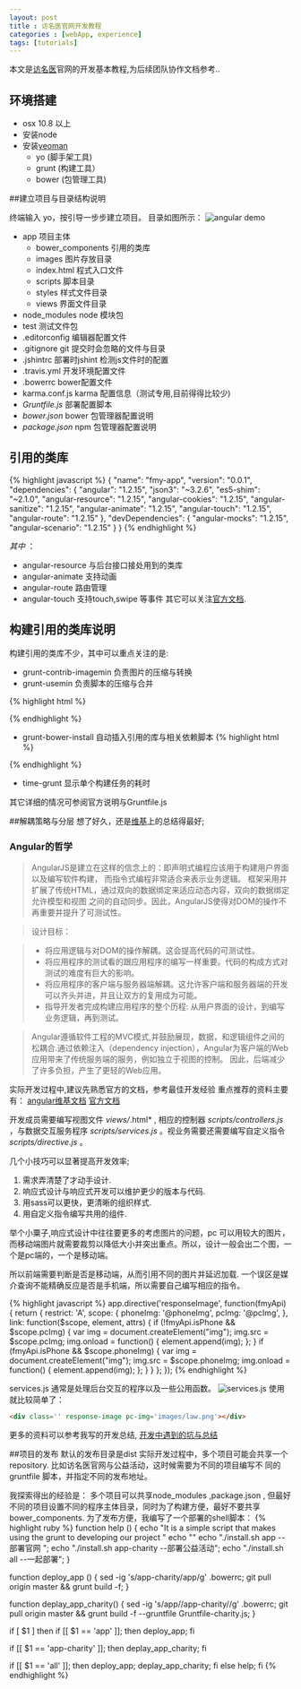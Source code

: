 ```yaml
---
layout: post
title : 访名医官网开发教程
categories : [webApp, experience]
tags: [tutorials]
---
```


本文是[访名医](http://vzhen.com/#!/)官网的开发基本教程,为后续团队协作文档参考..

## 环境搭建

* osx 10.8 以上 
* 安装node
* 安装[yeoman](http://yeoman.io/)
  - yo (脚手架工具)
  - grunt (构建工具）
  - bower (包管理工具)

##建立项目与目录结构说明

终端输入 yo，按引导一步步建立项目。
目录如图所示：
![angular demo]({{site.url}}/images/angular.png)

* app 项目主体
  - bower_components 引用的类库
  - images 图片存放目录
  - index.html 程式入口文件
  - scripts 脚本目录
  - styles 样式文件目录
  - views 界面文件目录
* node_modules node 模块包
* test 测试文件包
* .editorconfig 编辑器配置文件
* .gitignore git 提交时会忽略的文件与目录
* .jshintrc 部署时jshint 检测js文件时的配置
* .travis.yml 开发环境配置文件
* .bowerrc bower配置文件
* karma.conf.js karma 配置信息（测试专用,目前得得比较少)
* *Gruntfile.js* 部署配置脚本
* *bower.json* bower 包管理器配置说明
* *package.json* npm 包管理器配置说明

## 引用的类库
{% highlight javascript %}
{
 "name": "fmy-app",
  "version": "0.0.1",
  "dependencies": {
    "angular": "1.2.15",
    "json3": "~3.2.6",
    "es5-shim": "~2.1.0",
    "angular-resource": "1.2.15",
    "angular-cookies": "1.2.15",
    "angular-sanitize": "1.2.15",
    "angular-animate": "1.2.15",
    "angular-touch": "1.2.15",
    "angular-route": "1.2.15"
  },
  "devDependencies": {
    "angular-mocks": "1.2.15",
    "angular-scenario": "1.2.15"
  }
}
{% endhighlight %}

 *其中* ：
* angular-resource 与后台接口接处用到的类库
* angular-animate 支持动画
* angular-route  路由管理
* angular-touch 支持touch,swipe 等事件
其它可以关注[官方文档](https://docs.angularjs.org/api/ngSanitize/service/$sanitize).

## 构建引用的类库说明
构建引用的类库不少，其中可以重点关注的是:

 * grunt-contrib-imagemin 负责图片的压缩与转换
 * grunt-usemin 负责脚本的压缩与合并
 
{% highlight html %}
  <!--[if lte IE 9]>
   <!--build:css({.tmp,app}) styles/ie8.css -->
   <link rel="stylesheet" href="styles/ie8.css"> 
   <!--endbuild -->
  <![endif]-->
{% endhighlight %}

* grunt-bower-install 自动插入引用的库与相关依赖脚本
{% highlight html %}
  <!-- build:js scripts/vendor.js -->
  <!-- bower:js -->
  <script src="bower_components/angular/angular.js"></script>
  <script src="bower_components/angular-resource/angular-resource.js"></script>
  <script src="bower_components/angular-cookies/angular-cookies.js"></script>
  <script src="bower_components/angular-sanitize/angular-sanitize.js"></script>
  <script src="bower_components/angular-animate/angular-animate.js"></script>
  <script src="bower_components/angular-touch/angular-touch.js"></script>
  <script src="bower_components/angular-route/angular-route.js"></script>
  <!-- endbower -->
  <!-- endbuild -->
{% endhighlight %}
  * time-grunt 显示单个构建任务的耗时 

其它详细的情况可参阅官方说明与Gruntfile.js

##解耦策略与分层
想了好久，还是[维基](http://zh.wikipedia.org/wiki/AngularJS)上的总结得最好;
### Angular的哲学 
> AngularJS是建立在这样的信念上的：即声明式编程应该用于构建用户界面以及编写软件构建， 而指令式编程非常适合来表示业务逻辑。
>     框架采用并扩展了传统HTML，通过双向的数据绑定来适应动态内容，双向的数据绑定允许模型和视图 之间的自动同步。因此，AngularJS使得对DOM的操作不再重要并提升了可测试性。

> 设计目标：

> * 将应用逻辑与对DOM的操作解耦。这会提高代码的可测试性。
> * 将应用程序的测试看的跟应用程序的编写一样重要。代码的构成方式对测试的难度有巨大的影响。
> *  将应用程序的客户端与服务器端解耦。这允许客户端和服务器端的开发可以齐头并进，并且让双方的复用成为可能。
> * 指导开发者完成构建应用程序的整个历程: 从用户界面的设计，到编写业务逻辑，再到测试。

> Angular遵循软件工程的MVC模式,并鼓励展现，数据，和逻辑组件之间的松耦合.通过依赖注入（dependency injection），Angular为客户端的Web应用带来了传统服务端的服务，例如独立于视图的控制。 因此，后端减少了许多负担，产生了更轻的Web应用。 

实际开发过程中,建议先熟悉官方的文档，参考最佳开发经验
重点推荐的资料主要有： [angular维基文档](https://github.com/angular/angular.js/wiki) [官方文档](https://github.com/angular/angular.js/wiki)

开发成员需要编写视图文件 *views/*.html* , 相应的控制器 *scripts/controllers.js* ，与数据交互服务程序 *scripts/services.js* 。视业务需要还需要编写自定义指令 *scripts/directive.js* 。

几个小技巧可以显著提高开发效率;
1. 需求弄清楚了才动手设计.
2. 响应式设计与响应式开发可以维护更少的版本与代码.
3. 用sass可以更快，更清晰的组织样式.
4. 用自定义指令编写共用的组件.

举个小粟子,响应式设计中往往要更多的考虑图片的问题，pc 可以用较大的图片，而移动端图片就需要裁剪以降低大小并突出重点。所以，设计一般会出二个图，一个是pc端的，一个是移动端。

所以前端需要判断是否是移动端，从而引用不同的图片并延迟加载. 一个误区是媒介查询不能精确反应是否是手机端，所以需要自己编写相应的指令。

{% highlight javascript %}
app.directive('responseImage', function(fmyApi) {
  return {
    restrict: 'A',
    scope: {
      phoneImg: '@phoneImg',
      pcImg: '@pcImg',
    },
    link: function($scope, element, attrs) {
      if (!fmyApi.isPhone && $scope.pcImg) {
        var img = document.createElement("img");
        img.src = $scope.pcImg;
        img.onload = function() {
          element.append(img);
        };
      }
      if (fmyApi.isPhone && $scope.phoneImg) {
        var img = document.createElement("img");
        img.src = $scope.phoneImg;
        img.onload = function() {
          element.append(img);
        };
      }
    }
  };
});
{% endhighlight %}

services.js 通常是处理后台交互的程序以及一些公用函数。
![services.js]({{site.url}}/images/service.png)
使用就比较简单了：
```html
<div class='' response-image pc-img='images/law.png'></div>
```
更多的资料可以参考我写的开发总结, [开发中遇到的坑与总结](http://heyi.github.io/webapp/experience/2014/07/01/index.html)

##项目的发布
默认的发布目录是dist
实际开发过程中，多个项目可能会共享一个repository.
比如访名医官网与公益活动，这时候需要为不同的项目编写不
同的gruntfile 脚本，并指定不同的发布地址。

我探索得出的经验是：
多个项目可以共享node_modules ,package.json , 但最好不同的项目设置不同的程序主体目录，同时为了构建方便，最好不要共享bower_components.  为了发布方便，我编写了一个部署的shell脚本：
{% highlight ruby %}
function help () {
    echo "It is  a simple script that makes using the grunt to developing our project "
    echo ""
    echo "./install.sh app                                  --部署官网 ";
    echo "./install.sh app-charity                          --部署公益活动";
    echo "./install.sh all                                  --一起部署";
}

function deploy_app () {
    sed -ig 's/app-charity/app/g' .bowerrc;
    git pull  origin master && grunt build -f;
}

function deplay_app_charity() {
    sed -ig 's/app\//app-charity\//g' .bowerrc;
    git pull origin master && grunt build -f --gruntfile Gruntfile-charity.js;
}

if [ $1 ]
then
  if [[ $1 == 'app' ]]; then
    deploy_app;
  fi

  if [[ $1 == 'app-charity' ]]; then
    deplay_app_charity;
  fi

  if [[ $1 == 'all' ]]; then
    deploy_app;
    deplay_app_charity;
  fi
else
  help;
fi
{% endhighlight %}
